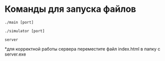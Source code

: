 # Команды для запуска файлов

`./main [port]`

`./simulator [port]`

`server`

*для корректной работы сервера переместите файл index.html в папку с server.exe
